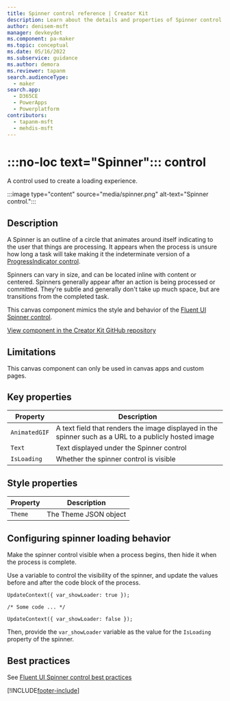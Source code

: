 ```yaml
---
title: Spinner control reference | Creator Kit
description: Learn about the details and properties of Spinner control in the Creator Kit.
author: denisem-msft
manager: devkeydet
ms.component: pa-maker
ms.topic: conceptual
ms.date: 05/16/2022
ms.subservice: guidance
ms.author: demora
ms.reviewer: tapanm
search.audienceType: 
  - maker
search.app: 
  - D365CE
  - PowerApps
  - Powerplatform
contributors:
  - tapanm-msft
  - mehdis-msft
---
```


# :::no-loc text="Spinner"::: control

A control used to create a loading experience.

:::image type="content" source="media/spinner.png" alt-text="Spinner control.":::

## Description

A Spinner is an outline of a circle that animates around itself indicating to the user that things are processing. It appears when the process is unsure how long a task will take making it the indeterminate version of a [ProgressIndicator control](progressindicator.md).

Spinners can vary in size, and can be located inline with content or centered. Spinners generally appear after an action is being processed or committed. They're subtle and generally don't take up much space, but are transitions from the completed task.

This canvas component mimics the style and behavior of the [Fluent UI Spinner control](https://developer.microsoft.com/fluentui#/controls/web/spinner).

[View component in the Creator Kit GitHub repository](https://github.com/microsoft/powercat-creator-kit/tree/main/CreatorKitCore/SolutionPackage/CanvasApps/cat_powercatcomponentlibrary_0be3a_DocumentUri_msapp_src)

## Limitations

This canvas component can only be used in canvas apps and custom pages.

## Key properties

| Property | Description |
| -------- | ----------- |
| `AnimatedGIF` | A text field that renders the image displayed in the spinner such as a URL to a publicly hosted image   |
| `Text` | Text displayed under the Spinner control |
| `IsLoading` | Whether the spinner control is visible |

## Style properties

| Property | Description |
| -------- | ----------- |
| `Theme` | The Theme JSON object |

## Configuring spinner loading behavior

Make the spinner control visible when a process begins, then hide it when the process is complete.

Use a variable to control the visibility of the spinner, and update the values before and after the code block of the process.

```powerapps-dot
UpdateContext({ var_showLoader: true });

/* Some code ... */

UpdateContext({ var_showLoader: false });

```

Then, provide the `var_showLoader` variable as the value for the `IsLoading` property of the spinner.

## Best practices

See [Fluent UI Spinner control best practices](https://developer.microsoft.com/fluentui#/controls/web/spinner)

[!INCLUDE[footer-include](../../includes/footer-banner.md)]

